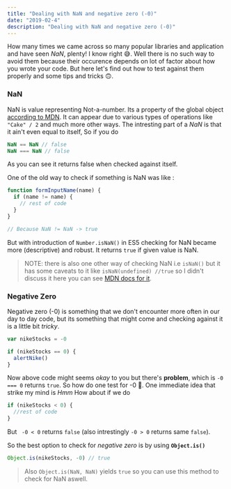 ```yaml
---
title: "Dealing with NaN and negative zero (-0)"
date: "2019-02-4"
description: "Dealing with NaN and negative zero (-0)"
---
```


How many times we came across so many popular libraries and application and have seen _NaN_, plenty! I know right 😅. Well there is no such way to avoid them because their occurence depends on lot of factor about how you wrote your code. But here let's find out how to test against them properly and some tips and tricks 🙃.

### NaN

NaN is value representing Not-a-number. Its a property of the global object [ according to MDN](https://developer.mozilla.org/en-US/docs/Web/JavaScript/Reference/Global_Objects/NaN). It can appear due to various types of operations like `"Cake" / 2` and much more other ways. The intresting part of a _NaN_ is that it ain't even equal to itself, So if you do

```js
NaN == NaN // false
NaN === NaN // false
```

As you can see it returns false when checked against itself.

One of the old way to check if something is NaN was like :

```js
function formInputName(name) {
  if (name != name) {
    // rest of code
  }
}

// Because NaN != NaN -> true
```

But with introduction of `Number.isNaN()` in ES5 checking for NaN became more (descriptive) and robust. It returns `true` if given value is NaN.

> NOTE: there is also one other way of checking NaN i.e `isNaN()` but it has some caveats to it like `isNaN(undefined) //true` so I didn't discuss it here you can see [MDN docs for it](https://developer.mozilla.org/en-US/docs/Web/JavaScript/Reference/Global_Objects/isNaN).

### Negative Zero

Negative zero (-0) is something that we don't encounter more often in our day to day code, but its something that might come and checking against it is a little bit _tricky_.

```js
var nikeStocks = -0

if (nikeStocks == 0) {
  alertNike()
}
```

Now above code might seems _okay_ to you but there's **problem**, which is `-0 === 0` returns `true`. So how do one test for -0 🤔. One immediate idea that strike my mind is _Hmm_ How about if we do

```js
if (nikeStocks < 0) {
  //rest of code
}
```

But ` -0 < 0` returns `false` (also intrestingly `-0 > 0` returns same `false`).

So the best option to check for _negative zero_ is by using **`Object.is()`**

```js
Object.is(nikeStocks, -0) // true
```

> Also `Object.is(NaN, NaN)` yields `true` so you can use this method to check for NaN aswell.

